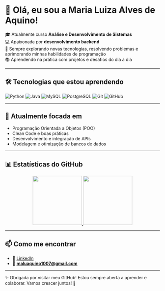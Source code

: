 # 👋 Olá, eu sou a Maria Luiza Alves de Aquino!  

🎓 Atualmente curso **Análise e Desenvolvimento de Sistemas**  
💻 Apaixonada por **desenvolvimento backend**  
🚀 Sempre explorando novas tecnologias, resolvendo problemas e aprimorando minhas habilidades de programação  
📚 Aprendendo na prática com projetos e desafios do dia a dia  

---

## 🛠️ Tecnologias que estou aprendendo
![Python](https://img.shields.io/badge/Python-3776AB?style=for-the-badge&logo=python&logoColor=white)
![Java](https://img.shields.io/badge/Java-ED8B00?style=for-the-badge&logo=openjdk&logoColor=white)
![MySQL](https://img.shields.io/badge/MySQL-005C84?style=for-the-badge&logo=mysql&logoColor=white)
![PostgreSQL](https://img.shields.io/badge/PostgreSQL-316192?style=for-the-badge&logo=postgresql&logoColor=white)
![Git](https://img.shields.io/badge/Git-F05032?style=for-the-badge&logo=git&logoColor=white)
![GitHub](https://img.shields.io/badge/GitHub-100000?style=for-the-badge&logo=github&logoColor=white)

---

## 🌱 Atualmente focada em
- Programação Orientada a Objetos (POO)  
- Clean Code e boas práticas  
- Desenvolvimento e integração de APIs  
- Modelagem e otimização de bancos de dados  

---

## 📊 Estatísticas do GitHub
<div align="center">
  <a href="https://github.com/maluaquino">
    <img height="160em" src="https://github-readme-stats.vercel.app/api?username=maluaquino&show_icons=true&theme=dracula&count_private=true"/>
    <img height="160em" src="https://github-readme-stats.vercel.app/api/top-langs/?username=maluaquino&layout=compact&langs_count=7&theme=dracula"/>
  </a>
</div>

---

## 📫 Como me encontrar
- 💼 [LinkedIn](https://www.linkedin.com/in/maluaquino/)  
- 📧 **maluaquino1007@gmail.com**  

---

✨ Obrigada por visitar meu GitHub! Estou sempre aberta a aprender e colaborar. Vamos crescer juntos! 🚀  

